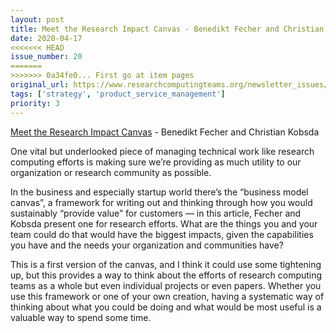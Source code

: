 ```yaml
---
layout: post
title: Meet the Research Impact Canvas - Benedikt Fecher and Christian Kobsda
date: 2020-04-17
<<<<<<< HEAD
issue_number: 20
=======
>>>>>>> 0a34fe0... First go at item pages
original_url: https://www.researchcomputingteams.org/newsletter_issues/0020
tags: ['strategy', 'product_service_management']
priority: 3
---
```


<!-- markdownlint-disable MD033 -->
<!-- markdownlint-disable MD041 -->
<!-- markdownlint-disable MD049 -->

[Meet the Research Impact Canvas](https://elephantinthelab.org/meet-the-research-impact-canvas-a-structured-guide-for-planning-your-science-communication-activities/) - Benedikt Fecher and Christian Kobsda

One vital but underlooked piece of managing technical work like research computing efforts is making sure we’re providing as much utility to our organization or research community as possible.

In the business and especially startup world there’s the “business model canvas”, a framework for writing out and thinking through how you would sustainably “provide value” for customers — in this article, Fecher and Kobsda present one for research efforts.  What are the things you and your team could do that would have the biggest impacts, given the capabilities you have and the needs your organization and communities have?

This is a first version of the canvas, and I think it could use some tightening up, but this provides a way to think about the efforts of research computing teams as a whole but even individual projects or even papers.   Whether you use this framework or one of your own creation, having a systematic way of thinking about what you could be doing and what would be most useful is a valuable way to spend some time.

